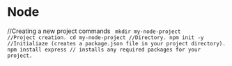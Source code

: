 # Node
//Creating a new project commands
<code>
mkdir my-node-project //Project creation.
cd my-node-project //Directory.
npm init -y //Initialiaze (creates a package.json file in your project directory).
npm install express // installs any required packages for your project.
</code>
